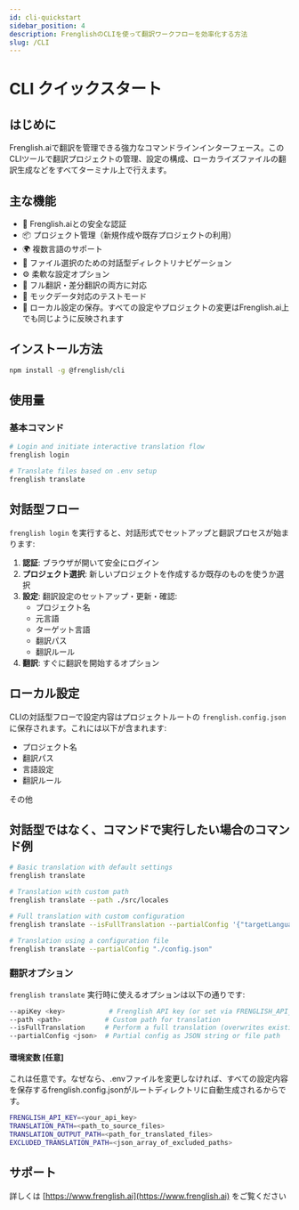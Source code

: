 ```yaml
---
id: cli-quickstart
sidebar_position: 4
description: FrenglishのCLIを使って翻訳ワークフローを効率化する方法
slug: /CLI
---
```


# CLI クイックスタート

## はじめに
Frenglish.aiで翻訳を管理できる強力なコマンドラインインターフェース。このCLIツールで翻訳プロジェクトの管理、設定の構成、ローカライズファイルの翻訳生成などをすべてターミナル上で行えます。

## 主な機能

- 🔐 Frenglish.aiとの安全な認証
- 📦 プロジェクト管理（新規作成や既存プロジェクトの利用）
- 🌍 複数言語のサポート
- 📂 ファイル選択のための対話型ディレクトリナビゲーション
- ⚙️ 柔軟な設定オプション
- 🔄 フル翻訳・差分翻訳の両方に対応
- 🧪 モックデータ対応のテストモード
- 💾 ローカル設定の保存。すべての設定やプロジェクトの変更はFrenglish.ai上でも同じように反映されます

## インストール方法

```bash
npm install -g @frenglish/cli
```

## 使用量

### 基本コマンド

```bash
# Login and initiate interactive translation flow
frenglish login

# Translate files based on .env setup
frenglish translate
```

## 対話型フロー
`frenglish login` を実行すると、対話形式でセットアップと翻訳プロセスが始まります:
1. **認証**: ブラウザが開いて安全にログイン
2. **プロジェクト選択**: 新しいプロジェクトを作成するか既存のものを使うか選択
3. **設定**: 翻訳設定のセットアップ・更新・確認:
   - プロジェクト名
   - 元言語
   - ターゲット言語
   - 翻訳パス
   - 翻訳ルール
4. **翻訳**: すぐに翻訳を開始するオプション

## ローカル設定
CLIの対話型フローで設定内容はプロジェクトルートの `frenglish.config.json` に保存されます。これには以下が含まれます:
- プロジェクト名
- 翻訳パス
- 言語設定
- 翻訳ルール

その他

## 対話型ではなく、コマンドで実行したい場合のコマンド例

```bash
# Basic translation with default settings
frenglish translate

# Translation with custom path
frenglish translate --path ./src/locales

# Full translation with custom configuration
frenglish translate --isFullTranslation --partialConfig '{"targetLanguages":["fr","es"]}'

# Translation using a configuration file
frenglish translate --partialConfig "./config.json"
```

### 翻訳オプション
`frenglish translate` 実行時に使えるオプションは以下の通りです:

```bash
--apiKey <key>           # Frenglish API key (or set via FRENGLISH_API_KEY)
--path <path>           # Custom path for translation
--isFullTranslation     # Perform a full translation (overwrites existing translations)
--partialConfig <json>  # Partial config as JSON string or file path
```

#### 環境変数 \[任意]
これは任意です。なぜなら、.envファイルを変更しなければ、すべての設定内容を保存するfrenglish.config.jsonがルートディレクトリに自動生成されるからです。

```bash
FRENGLISH_API_KEY=<your_api_key>
TRANSLATION_PATH=<path_to_source_files>
TRANSLATION_OUTPUT_PATH=<path_for_translated_files>
EXCLUDED_TRANSLATION_PATH=<json_array_of_excluded_paths>
```

## サポート
詳しくは [https://www.frenglish.ai](https://www.frenglish.ai) をご覧ください